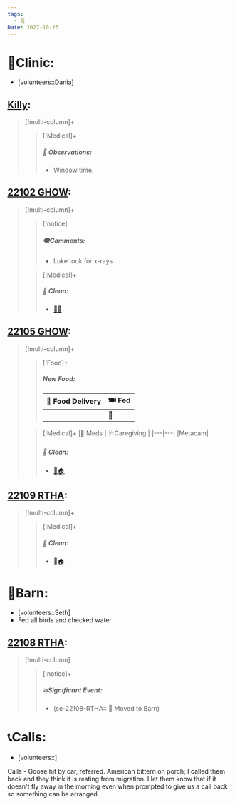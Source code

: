 ```yaml
---
tags:
  - 🗒️
Date: 2022-10-26
---
```


# 🏥Clinic:
- [volunteers::Dania]

## [Killy](../RARE%20Birds/Ed%20Birds/Killy.md):
> [!multi-column]+
>
>> [!Medical]+
>> ##### 🔭 Observations:
>> - Window time.

## [22102 GHOW](../RARE%20Birds/22102%20GHOW.md):
> [!multi-column]+
>
>> [!notice]
>> ##### 🗨️Comments:
>> - Luke took for x-rays
>
>> [!Medical]+
>>##### 🫧 Clean:
>> - [🧼➗](../Admin/Codes/Cleaned%20with%20divider.md)

## [22105 GHOW](../RARE%20Birds/22105%20GHOW.md):
> [!multi-column]+
>
>> [!Food]+
>> ##### New Food:
>> |🚚 Food Delivery| 🍽️ Fed|
>> |---|---|
>>||🐀
>
>> [!Medical]+
>> |💊 Meds | 🩺Caregiving |
>> |---|---|
>> |Metacam|
>>
>>##### 🫧 Clean:
>> - [🧼🏠](../Admin/Codes/Moved%20to%20clean%20cage.md)

## [22109 RTHA](../RARE%20Birds/22109%20RTHA.md):
> [!multi-column]+
>
>> [!Medical]+
>>##### 🫧 Clean:
>> - [🧼🏠](../Admin/Codes/Moved%20to%20clean%20cage.md)

# 🏡Barn:
- [volunteers::Seth]
- Fed all birds and checked water

## [22108 RTHA](../RARE%20Birds/22108%20RTHA.md):
> [!multi-column]
>
>> [!notice]+
>> ##### 💥Significant Event:
>>- (se-22108-RTHA:: 🏡 Moved to Barn)
>

# 📞Calls:
- [volunteers::]

Calls - Goose hit by car, referred. American bittern on porch; I called them back and they think it is resting from migration. I let them know that if it doesn't fly away in the morning even when prompted to give us a call back so something can be arranged.